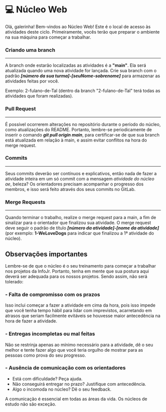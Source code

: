 # 💻 Núcleo Web

Olá, galerinha! Bem-vindos ao Núcleo Web! Este é o local de acesso às atividades deste ciclo. Primeiramente, vocês terão que preparar o ambiente na sua máquina para começar a trabalhar.

### Criando uma branch

---

A branch onde estarão localizadas as atividades é a **"main"**. Ela será atualizada quando uma nova atividade for lançada. Crie sua branch com o padrão ***[número da sua turma]-[seuNome-sobrenome]*** para armazenar as atividades feitas por você. 

Exemplo: 
 2-fulano-de-Tal (dentro da branch "2-fulano-de-Tal" terá todas as atividades que foram realizadas).

### Pull Request

---

É possível ocorrerem alterações no repositório durante o período do núcleo, como atualizações do README. Portanto, lembre-se periodicamente de inserir o comando ***git pull origin main***, para certificar-se de que sua branch está atualizada em relação à main, e assim evitar conflitos na hora do merge request.

### Commits

---

Seus commits deverão ser contínuos e explicativos, então nada de fazer a atividade inteira em um só commit com a mensagem *atividade do núcleo ae*, beleza? Os orientadores precisam acompanhar o progresso dos membros, e isso será feito através dos seus commits no GitLab.

### Merge Requests

---

Quando terminar o trabalho, realize o merge request para a main, a fim de sinalizar para o orientador que finalizou sua atividade. O merge request deve seguir o padrão de título ***[número da atividade]-[nome da atividade]***
 (por exemplo: **1-WeLoveDogs** para indicar que finalizou a 1ª atividade do núcleo).

## **Observações importantes**

Lembre-se de que o núcleo é o seu treinamento para começar a trabalhar nos projetos da InfoJr. Portanto, tenha em mente que sua postura aqui deverá ser adequada para os nossos projetos. Sendo assim, não será tolerado:

### - Falta de compromisso com os prazos

Isso inclui começar a fazer a atividade em cima da hora, pois isso impede que você tenha tempo hábil para lidar com imprevistos, acarretando em atrasos que seriam facilmente evitáveis se houvesse maior antecedência na hora de fazer a atividade.

### - Entregas incompletas ou mal feitas

Não se restrinja apenas ao mínimo necessário para a atividade, dê o seu melhor e tente fazer algo que você teria orgulho de mostrar para as pessoas como prova do seu progresso.

### - Ausência de comunicação com os orientadores

- Está com dificuldade? Peça ajuda.
- Não conseguirá entregar no prazo? Justifique com antecedência.
- Algo o incomoda no núcleo? Dê o seu feedback.

A comunicação é essencial em todas as áreas da vida. Os núcleos de estudo não são exceção.